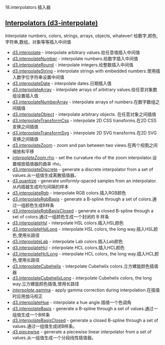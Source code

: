 18.interpolators 插入器

## [](https://github.com/d3/d3/blob/main/API.md#interpolators-d3-interpolate)[Interpolators (d3-interpolate)](https://github.com/d3/d3-interpolate/tree/v3.0.1)

Interpolate numbers, colors, strings, arrays, objects, whatever!
给数字,颜色,字符串,数组，对象等等插入中间值

-   [d3.interpolate](https://github.com/d3/d3-interpolate/blob/v3.0.1/README.md#interpolate) - interpolate arbitrary values.给任意值插入中间值
-   [d3.interpolateNumber](https://github.com/d3/d3-interpolate/blob/v3.0.1/README.md#interpolateNumber) - interpolate numbers.给数字插入中间值
-   [d3.interpolateRound](https://github.com/d3/d3-interpolate/blob/v3.0.1/README.md#interpolateRound) - interpolate integers.给整数插入中间值
-   [d3.interpolateString](https://github.com/d3/d3-interpolate/blob/v3.0.1/README.md#interpolateString) - interpolate strings with embedded numbers.使用插入数字位字符串设置中间值
-   [d3.interpolateDate](https://github.com/d3/d3-interpolate/blob/v3.0.1/README.md#interpolateDate) - interpolate dates.日期插入值
-   [d3.interpolateArray](https://github.com/d3/d3-interpolate/blob/v3.0.1/README.md#interpolateArray) - interpolate arrays of arbitrary values.给任意对象数组设置插入值
-   [d3.interpolateNumberArray](https://github.com/d3/d3-interpolate/blob/v3.0.1/README.md#interpolateNumberArray) - interpolate arrays of numbers.在数字数组之间插值
-   [d3.interpolateObject](https://github.com/d3/d3-interpolate/blob/v3.0.1/README.md#interpolateObject) - interpolate arbitrary objects. 在任意对象之间插值
-   [d3.interpolateTransformCss](https://github.com/d3/d3-interpolate/blob/v3.0.1/README.md#interpolateTransformCss) - interpolate 2D CSS transforms.在2D CSS变换之间插值
-   [d3.interpolateTransformSvg](https://github.com/d3/d3-interpolate/blob/v3.0.1/README.md#interpolateTransformSvg) - interpolate 2D SVG transforms.在2D SVG变换之间插值
-   [d3.interpolateZoom](https://github.com/d3/d3-interpolate/blob/v3.0.1/README.md#interpolateZoom) - zoom and pan between two views.在两个视图之间缩放和平移
-   [*interpolateZoom*.rho](https://github.com/d3/d3-interpolate/blob/v3.0.1/README.md#interpolate_rho) - set the curvature *rho* of the zoom interpolator.设置缩放插值器的曲率 *rho*。
-   [d3.interpolateDiscrete](https://github.com/d3/d3-interpolate/blob/v3.0.1/README.md#interpolateDiscrete) - generate a discrete interpolator from a set of values.从一组值生成离散插值器。
-   [d3.quantize](https://github.com/d3/d3-interpolate/blob/v3.0.1/README.md#quantize) - generate uniformly-spaced samples from an interpolator.从内插器生成均匀间隔的样本
-   [d3.interpolateRgb](https://github.com/d3/d3-interpolate/blob/v3.0.1/README.md#interpolateRgb) - interpolate RGB colors.插入RGB颜色
-   [d3.interpolateRgbBasis](https://github.com/d3/d3-interpolate/blob/v3.0.1/README.md#interpolateRgbBasis) - generate a B-spline through a set of colors.通过一组颜色生成B样条
-   [d3.interpolateRgbBasisClosed](https://github.com/d3/d3-interpolate/blob/v3.0.1/README.md#interpolateRgbBasisClosed) - generate a closed B-spline through a set of colors.通过一组颜色生成一个封闭的 B 样条
-   [d3.interpolateHsl](https://github.com/d3/d3-interpolate/blob/v3.0.1/README.md#interpolateHsl) - interpolate HSL colors.插入HSL颜色
-   [d3.interpolateHslLong](https://github.com/d3/d3-interpolate/blob/v3.0.1/README.md#interpolateHslLong) - interpolate HSL colors, the long way.插入HSL颜色,使用长路径
-   [d3.interpolateLab](https://github.com/d3/d3-interpolate/blob/v3.0.1/README.md#interpolateLab) - interpolate Lab colors.插入Lab颜色
-   [d3.interpolateHcl](https://github.com/d3/d3-interpolate/blob/v3.0.1/README.md#interpolateHcl) - interpolate HCL colors.插入HCL颜色
-   [d3.interpolateHclLong](https://github.com/d3/d3-interpolate/blob/v3.0.1/README.md#interpolateHclLong) - interpolate HCL colors, the long way.插入HCL颜色,使用长路径
-   [d3.interpolateCubehelix](https://github.com/d3/d3-interpolate/blob/v3.0.1/README.md#interpolateCubehelix) - interpolate Cubehelix colors.立方螺旋颜色插值器
-   [d3.interpolateCubehelixLong](https://github.com/d3/d3-interpolate/blob/v3.0.1/README.md#interpolateCubehelixLong) - interpolate Cubehelix colors, the long way.立方螺旋颜色插值,使用长路径
-   [*interpolate*.gamma](https://github.com/d3/d3-interpolate/blob/v3.0.1/README.md#interpolate_gamma) - apply gamma correction during interpolation.在插值时应用伽马校正
-   [d3.interpolateHue](https://github.com/d3/d3-interpolate/blob/v3.0.1/README.md#interpolateHue) - interpolate a hue angle.插值一个色调角
-   [d3.interpolateBasis](https://github.com/d3/d3-interpolate/blob/v3.0.1/README.md#interpolateBasis) - generate a B-spline through a set of values.通过一组值生成一个B样条
-   [d3.interpolateBasisClosed](https://github.com/d3/d3-interpolate/blob/v3.0.1/README.md#interpolateBasisClosed) - generate a closed B-spline through a set of values.通过一组值生成闭B样条。
-   [d3.piecewise](https://github.com/d3/d3-interpolate/blob/v3.0.1/README.md#piecewise) - generate a piecewise linear interpolator from a set of values.从一组值生成一个分段线性插值器。
